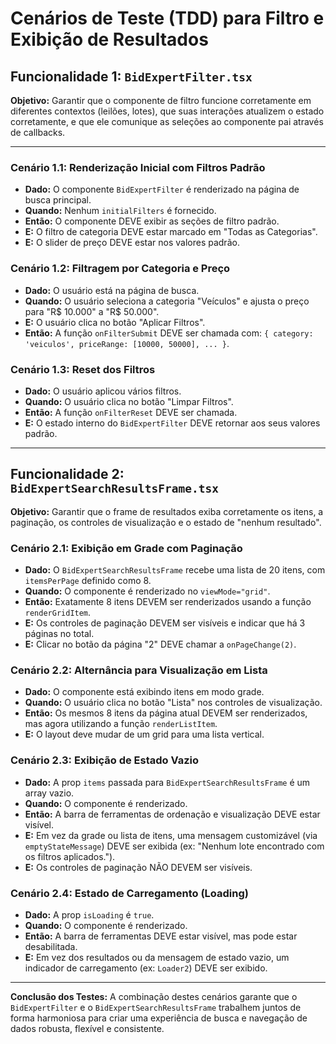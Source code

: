 # Cenários de Teste (TDD) para Filtro e Exibição de Resultados

## Funcionalidade 1: `BidExpertFilter.tsx`

**Objetivo:** Garantir que o componente de filtro funcione corretamente em diferentes contextos (leilões, lotes), que suas interações atualizem o estado corretamente, e que ele comunique as seleções ao componente pai através de callbacks.

---

### Cenário 1.1: Renderização Inicial com Filtros Padrão

*   **Dado:** O componente `BidExpertFilter` é renderizado na página de busca principal.
*   **Quando:** Nenhum `initialFilters` é fornecido.
*   **Então:** O componente DEVE exibir as seções de filtro padrão.
*   **E:** O filtro de categoria DEVE estar marcado em "Todas as Categorias".
*   **E:** O slider de preço DEVE estar nos valores padrão.

### Cenário 1.2: Filtragem por Categoria e Preço

*   **Dado:** O usuário está na página de busca.
*   **Quando:** O usuário seleciona a categoria "Veículos" e ajusta o preço para "R$ 10.000" a "R$ 50.000".
*   **E:** O usuário clica no botão "Aplicar Filtros".
*   **Então:** A função `onFilterSubmit` DEVE ser chamada com: `{ category: 'veiculos', priceRange: [10000, 50000], ... }`.

### Cenário 1.3: Reset dos Filtros

*   **Dado:** O usuário aplicou vários filtros.
*   **Quando:** O usuário clica no botão "Limpar Filtros".
*   **Então:** A função `onFilterReset` DEVE ser chamada.
*   **E:** O estado interno do `BidExpertFilter` DEVE retornar aos seus valores padrão.

---

## Funcionalidade 2: `BidExpertSearchResultsFrame.tsx`

**Objetivo:** Garantir que o frame de resultados exiba corretamente os itens, a paginação, os controles de visualização e o estado de "nenhum resultado".

### Cenário 2.1: Exibição em Grade com Paginação

*   **Dado:** O `BidExpertSearchResultsFrame` recebe uma lista de 20 itens, com `itemsPerPage` definido como 8.
*   **Quando:** O componente é renderizado no `viewMode="grid"`.
*   **Então:** Exatamente 8 itens DEVEM ser renderizados usando a função `renderGridItem`.
*   **E:** Os controles de paginação DEVEM ser visíveis e indicar que há 3 páginas no total.
*   **E:** Clicar no botão da página "2" DEVE chamar a `onPageChange(2)`.

### Cenário 2.2: Alternância para Visualização em Lista

*   **Dado:** O componente está exibindo itens em modo grade.
*   **Quando:** O usuário clica no botão "Lista" nos controles de visualização.
*   **Então:** Os mesmos 8 itens da página atual DEVEM ser renderizados, mas agora utilizando a função `renderListItem`.
*   **E:** O layout deve mudar de um grid para uma lista vertical.

### Cenário 2.3: Exibição de Estado Vazio

*   **Dado:** A prop `items` passada para `BidExpertSearchResultsFrame` é um array vazio.
*   **Quando:** O componente é renderizado.
*   **Então:** A barra de ferramentas de ordenação e visualização DEVE estar visível.
*   **E:** Em vez da grade ou lista de itens, uma mensagem customizável (via `emptyStateMessage`) DEVE ser exibida (ex: "Nenhum lote encontrado com os filtros aplicados.").
*   **E:** Os controles de paginação NÃO DEVEM ser visíveis.

### Cenário 2.4: Estado de Carregamento (Loading)

*   **Dado:** A prop `isLoading` é `true`.
*   **Quando:** O componente é renderizado.
*   **Então:** A barra de ferramentas DEVE estar visível, mas pode estar desabilitada.
*   **E:** Em vez dos resultados ou da mensagem de estado vazio, um indicador de carregamento (ex: `Loader2`) DEVE ser exibido.

---

**Conclusão dos Testes:** A combinação destes cenários garante que o `BidExpertFilter` e o `BidExpertSearchResultsFrame` trabalhem juntos de forma harmoniosa para criar uma experiência de busca e navegação de dados robusta, flexível e consistente.
